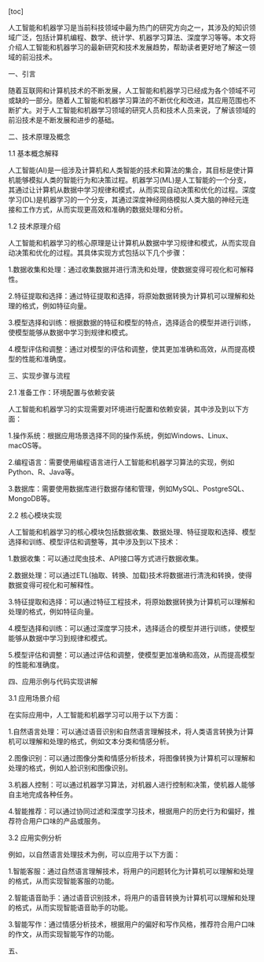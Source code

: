
[toc]                    
                
                
人工智能和机器学习是当前科技领域中最为热门的研究方向之一，其涉及的知识领域广泛，包括计算机编程、数学、统计学、机器学习算法、深度学习等等。本文将介绍人工智能和机器学习的最新研究和技术发展趋势，帮助读者更好地了解这一领域的前沿技术。

一、引言

随着互联网和计算机技术的不断发展，人工智能和机器学习已经成为各个领域不可或缺的一部分。随着人工智能和机器学习算法的不断优化和改进，其应用范围也不断扩大。对于人工智能和机器学习领域的研究人员和技术人员来说，了解该领域的前沿技术是不断发展和进步的基础。

二、技术原理及概念

1.1 基本概念解释

人工智能(AI)是一组涉及计算机和人类智能的技术和算法的集合，其目标是使计算机能够模拟人类的智能行为和决策过程。机器学习(ML)是人工智能的一个分支，其通过让计算机从数据中学习规律和模式，从而实现自动决策和优化的过程。深度学习(DL)是机器学习的一个分支，其通过深度神经网络模拟人类大脑的神经元连接和工作方式，从而实现更高效和准确的数据处理和分析。

1.2 技术原理介绍

人工智能和机器学习的核心原理是让计算机从数据中学习规律和模式，从而实现自动决策和优化的过程。其具体实现方式包括以下几个步骤：

1.数据收集和处理：通过收集数据并进行清洗和处理，使数据变得可视化和可解释性。

2.特征提取和选择：通过特征提取和选择，将原始数据转换为计算机可以理解和处理的格式，例如特征向量。

3.模型选择和训练：根据数据的特征和模型的特点，选择适合的模型并进行训练，使模型能够从数据中学习到规律和模式。

4.模型评估和调整：通过对模型的评估和调整，使其更加准确和高效，从而提高模型的性能和准确度。

三、实现步骤与流程

2.1 准备工作：环境配置与依赖安装

人工智能和机器学习的实现需要对环境进行配置和依赖安装，其中涉及到以下方面：

1.操作系统：根据应用场景选择不同的操作系统，例如Windows、Linux、macOS等。

2.编程语言：需要使用编程语言进行人工智能和机器学习算法的实现，例如Python、R、Java等。

3.数据库：需要使用数据库进行数据存储和管理，例如MySQL、PostgreSQL、MongoDB等。

2.2 核心模块实现

人工智能和机器学习的核心模块包括数据收集、数据处理、特征提取和选择、模型选择和训练、模型评估和调整等，其中涉及到以下技术：

1.数据收集：可以通过爬虫技术、API接口等方式进行数据收集。

2.数据处理：可以通过ETL(抽取、转换、加载)技术将数据进行清洗和转换，使得数据变得可视化和可解释性。

3.特征提取和选择：可以通过特征工程技术，将原始数据转换为计算机可以理解和处理的格式，例如特征向量。

4.模型选择和训练：可以通过深度学习技术，选择适合的模型并进行训练，使模型能够从数据中学习到规律和模式。

5.模型评估和调整：可以通过评估和调整，使模型更加准确和高效，从而提高模型的性能和准确度。

四、应用示例与代码实现讲解

3.1 应用场景介绍

在实际应用中，人工智能和机器学习可以用于以下方面：

1.自然语言处理：可以通过语音识别和自然语言理解技术，将人类语言转换为计算机可以理解和处理的格式，例如文本分类和情感分析。

2.图像识别：可以通过图像分类和情感分析技术，将图像转换为计算机可以理解和处理的格式，例如人脸识别和图像识别。

3.机器人控制：可以通过机器学习算法，对机器人进行控制和决策，使机器人能够自主地完成各种任务。

4.智能推荐：可以通过协同过滤和深度学习技术，根据用户的历史行为和偏好，推荐符合用户口味的产品或服务。

3.2 应用实例分析

例如，以自然语言处理技术为例，可以应用于以下方面：

1.智能客服：通过自然语言理解技术，将用户的问题转化为计算机可以理解和处理的格式，从而实现智能客服的功能。

2.智能语音助手：通过语音识别技术，将用户的语音转换为计算机可以理解和处理的格式，从而实现智能语音助手的功能。

3.智能写作：通过情感分析技术，根据用户的偏好和写作风格，推荐符合用户口味的作文，从而实现智能写作的功能。

五、

